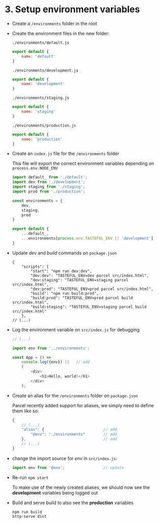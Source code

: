 # 3. Setup environment variables

- Create a `/environments` folder in the root

- Create the environment files in the new folder:

    `./environments/default.js`
    ```javascript
    export default {
        name: 'default'
    }
    ```

    `./environments/development.js`
    ```javascript
    export default {
        name: 'development'
    }
    ```

    `./environments/staging.js`
    ```javascript
    export default {
        name: 'staging'
    }
    ```

    `./environments/production.js`
    ```javascript
    export default {
        name: 'production'
    }
    ```

- Create an `index.js` file for the `/environments` folder

    This file will export the correct environment variables depending on `process.env.NODE_ENV`

    ```javascript
    import default_ from './default';
    import dev from './development';
    import staging from './staging';
    import prod from './production';

    const environments = {
        dev,
        staging,
        prod
    }

    export default {
        ...default_,
        ...environments[process.env.TASTEFUL_ENV || 'development']
    }
    ```

- Update *dev* and *build* commands on `package.json`

    ```
    {
        "scripts": {
            "start": "npm run dev:dev",
            "dev:dev": "TASTEFUL_ENV=dev parcel src/index.html",
            "dev:staging": "TASTEFUL_ENV=staging parcel src/index.html",
            "dev:prod": "TASTEFUL_ENV=prod parcel src/index.html",
            "build": "npm run build:prod",
            "build:prod": "TASTEFUL_ENV=prod parcel build src/index.html",
            "build:staging": "TASTEFUL_ENV=staging parcel build src/index.html"
        },
    // (...)
    ```

- Log the environment variable on `src/index.js` for debugging

    ```javascript
    // (...)

    import env from '../environments';

    const App = () =>
        console.log({env}) ||   // add
        (
            <div>
                <h1>Hello, world!</h1>
            </div>
        );
    ```

- Create an alias for the `/environments` folder on `package.json`

    Parcel recently added support for aliases, we simply need to define them like so:

    ```javascript
    {
        // (...)
        "alias": {                          // add
            "@env": "./environments"        // add
        },                                  // add
        // (...)
    }
    ```

- change the import source for *env* in `src/index.js`:

    ```javascript
    import env from '@env';                 // update
    ```

- Re-run `npm start`

    To make use of the newly created aliases, we should now see the **development** variables being logged out

- Build and serve build to also see the **production** variables

    ```
    npm run build
    http-serve dist
    ```
